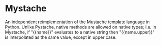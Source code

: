 Mystache
========

An independent reimplementation of the Mustache template language in Python. Unlike Pystache, native methods are allowed on native types; i.e. in Mystache, if "{{name}}" evaluates to a native string then "{{name.upper}}" is interpolated as the same value, except in upper case. 